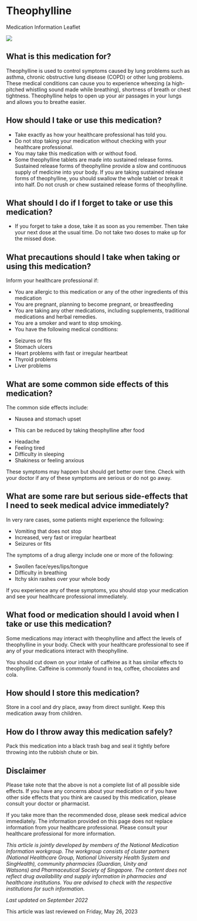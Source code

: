 # Theophylline

Medication Information Leaflet

![](https://ch-api.healthhub.sg/api/public/content/7e5847400ded448ba9216704d403a17b?v=fceb12a2&t=azheaderimage)

What is this medication for?
----------------------------

Theophylline is used to control symptoms caused by lung problems such as asthma, chronic obstructive lung disease (COPD) or other lung problems. These medical conditions can cause you to experience wheezing (a high-pitched whistling sound made while breathing), shortness of breath or chest tightness. Theophylline helps to open up your air passages in your lungs and allows you to breathe easier.

How should I take or use this medication?
-----------------------------------------

* Take exactly as how your healthcare professional has told you.
* Do not stop taking your medication without checking with your healthcare professional.
* You may take this medication with or without food.
* Some theophylline tablets are made into sustained release forms. Sustained release forms of theophylline provide a slow and continuous supply of medicine into your body. If you are taking sustained release forms of theophylline, you should swallow the whole tablet or break it into half. Do not crush or chew sustained release forms of theophylline.

What should I do if I forget to take or use this medication?
------------------------------------------------------------

* If you forget to take a dose, take it as soon as you remember. Then take your next dose at the usual time. Do not take two doses to make up for the missed dose.

What precautions should I take when taking or using this medication?
--------------------------------------------------------------------

Inform your healthcare professional if:

* You are allergic to this medication or any of the other ingredients of this medication
* You are pregnant, planning to become pregnant, or breastfeeding
* You are taking any other medications, including supplements, traditional medications and herbal remedies.
* You are a smoker and want to stop smoking.
* You have the following medical conditions:

+ Seizures or fits
+ Stomach ulcers
+ Heart problems with fast or irregular heartbeat
+ Thyroid problems
+ Liver problems

What are some common side effects of this medication?
-----------------------------------------------------

The common side effects include:

* Nausea and stomach upset

+ This can be reduced by taking theophylline after food

* Headache
* Feeling tired
* Difficulty in sleeping
* Shakiness or feeling anxious

These symptoms may happen but should get better over time. Check with your doctor if any of these symptoms are serious or do not go away.

What are some rare but serious side-effects that I need to seek medical advice immediately?
-------------------------------------------------------------------------------------------

In very rare cases, some patients might experience the following:

* Vomiting that does not stop
* Increased, very fast or irregular heartbeat
* Seizures or fits

The symptoms of a drug allergy include one or more of the following:

* Swollen face/eyes/lips/tongue
* Difficulty in breathing
* Itchy skin rashes over your whole body

If you experience any of these symptoms, you should stop your medication and see your healthcare professional immediately.

What food or medication should I avoid when I take or use this medication?
--------------------------------------------------------------------------

Some medications may interact with theophylline and affect the levels of theophylline in your body. Check with your healthcare professional to see if any of your medications interact with theophylline.

You should cut down on your intake of caffeine as it has similar effects to theophylline. Caffeine is commonly found in tea, coffee, chocolates and cola.

How should I store this medication?
-----------------------------------

Store in a cool and dry place, away from direct sunlight. Keep this medication away from children.

How do I throw away this medication safely?
-------------------------------------------

Pack this medication into a black trash bag and seal it tightly before throwing into the rubbish chute or bin.

Disclaimer
----------

Please take note that the above is not a complete list of all possible side effects. If you have any concerns about your medication or if you have other side effects that you think are caused by this medication, please consult your doctor or pharmacist.

If you take more than the recommended dose, please seek medical advice immediately. The information provided on this page does not replace information from your healthcare professional. Please consult your healthcare professional for more information.

*This article is jointly developed by members of the National Medication Information workgroup. The workgroup consists of cluster partners (National Healthcare Group, National University Health System and SingHealth), community pharmacies (Guardian, Unity and Watsons) and Pharmaceutical Society of Singapore. The content does not reflect drug availability and supply information in pharmacies and healthcare institutions. You are advised to check with the respective institutions for such information.*

*Last updated on September 2022*

This article was last reviewed on
Friday, May 26, 2023